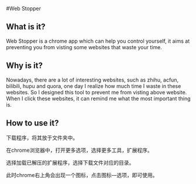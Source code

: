 #Web Stopper
## What is it?

Web Stopper is a chrome app which can help you control yourself, it aims at preventing you from visting some websites that waste your time.

## Why is it?

Nowadays, there are a lot of interesting websites, such as zhihu, acfun, bilibili, hupu and quora, one day I realize how much time I waste in these websites. So I designed this tool to prevent me from visting above website. When I click these websites, it can remind me what the most important thing is. 

## How to use it?

下载程序，将其放于文件夹中。

在chrome浏览器中，打开更多选项，选择更多工具，扩展程序。

选择加载已解压的扩展程序，选择下载文件对应的目录。

此时chrome右上角会出现一个图标，点击图标—选项，即可使用。